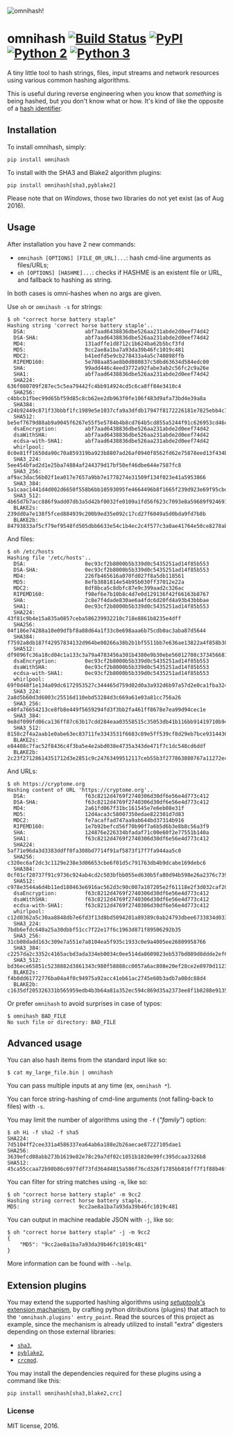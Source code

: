 ![omnihash!](http://i.imgur.com/IAAI2ll.png)

# omnihash [![Build Status](https://travis-ci.org/Miserlou/omnihash.svg)](https://travis-ci.org/Miserlou/omnihash) [![PyPI](https://img.shields.io/pypi/v/omnihash.svg)](https://pypi.python.org/pypi/omnihash) [![Python 2](https://img.shields.io/badge/Python-2-brightgreen.svg)](https://pypi.python.org/pypi/omnihash/) [![Python 3](https://img.shields.io/badge/Python-3-brightgreen.svg)](https://pypi.python.org/pypi/omnihash/)

A tiny little tool to hash strings, files, input streams and network resources using various common hashing algorithms.

This is useful during reverse engineering when you know that _something_ is being hashed,
but you don't know what or how. It's kind of like the opposite of a [hash identifier](https://github.com/psypanda/hashID).

## Installation

To install omnihash, simply:

    pip install omnihash

To install with the SHA3 and Blake2 algorithm plugins:

    pip install omnihash[sha3,pyblake2]

Please note that on *Windows*, those two libraries do not yet exist (as of Aug 2016).

## Usage

After installation you have 2 new commands:

- `omnihash [OPTIONS] [FILE_OR_URL]...`: hash cmd-line arguments as files/URLs;
- `oh [OPTIONS] [HASHME]...`: checks if HASHME is an existent file or URL, and fallback to hashing as string.

In both cases is omni-hashes <stdin> when no args are given.

Use `oh` or `omnihash -s` for strings:

    $ oh "correct horse battery staple"
    Hashing string 'correct horse battery staple'..
      DSA:                   abf7aad6438836dbe526aa231abde2d0eef74d42
      DSA-SHA:               abf7aad6438836dbe526aa231abde2d0eef74d42
      MD4:                   131adffe1d8712c1b624ba62b5bcf3fd
      MD5:                   9cc2ae8a1ba7a93da39b46fc1019c481
      MDC2:                  b41edfd5e9cb278433a4a5c740898ffb
      RIPEMD160:             5e708aa85ae8b0d080837c50bd63634d584edc00
      SHA:                   99add446c4eed3772a92fabe3ab2c56fc2c9a26e
      SHA1:                  abf7aad6438836dbe526aa231abde2d0eef74d42
      SHA224:                636f080709f287ec5c5ea79442fc4bb914924cd5c6ca8ff84e3410c4
      SHA256:                c4bbcb1fbec99d65bf59d85c8cb62ee2db963f0fe106f483d9afa73bd4e39a8a
      SHA384:                c24b92449c871f33bbbf1fc1989e5e1037cfa9a3dfdb17947f8172226181e7825ebb4c750763915835bf125a590e05ae
      SHA512:                be5ef7679d88ab9a9045f6267e55f5e5784b4b8cd764b5cd855a5244f91c626953cd46c43d7668873fd6efbd3b221249315580031963472a078781fe046e62ae
      dsaEncryption:         abf7aad6438836dbe526aa231abde2d0eef74d42
      dsaWithSHA:            abf7aad6438836dbe526aa231abde2d0eef74d42
      ecdsa-with-SHA1:       abf7aad6438836dbe526aa231abde2d0eef74d42
      whirlpool:             8c0e81ff1650da90c70a859319ba923b8807ad26af0940f8562fd62e75878eed13f434ba47860223ac55d92d91a169b3f9a1cbd4f10f3fca1b877088e5675891
      SHA3_224:              5ee454bfad2d1e25ba74884af244379d17bf50ef46dbe644e7587fc8
      SHA3_256:              af9ac3dac56b02f1ea017e7657a9bb7e1778274e31509f134f023e41a5953866
      SHA3_384:              5a1caac1441d4d002d6650f558b6bb10593095fe4664496b8f1665f239d923e69f95cbd141c5dcf833770542ff2322e8
      SHA3_512:              4b65d7b7acc886f9add07db3a5d42bf0032fe0109a1fd56f623c7093e8a59689f9246918a4f388034ddf393231eaba0742b3dc1840e4556270a729ce56098f35
      BLAKE2s:               239dd0a7e138f5fced884939c200b9ed35e092c17cd27f6049a5d0bda9fd7b8b
      BLAKE2b:               84793833af5cf79ef9548fd505dbb6633e54c1b4ec2c4f577c3a0ae41764e50ce8278ab8f6e0edd3e90ab6ef0914ff0e49329e0703ecc2fb7fdac12a4823fea7

And files:

    $ oh /etc/hosts
    Hashing file '/etc/hosts'..
      DSA:                   0ec93cf2b8000b5b339d0c5435251ad14f85b553
      DSA-SHA:               0ec93cf2b8000b5b339d0c5435251ad14f85b553
      MD4:                   226fb465616a070fd027f8a5db118561
      MD5:                   8efb3881814e54b95b030ff37012e22a
      MDC2:                  8df8bca5c8dbfc87e9c399aad2c326ac
      RIPEMD160:             f98ef6e7b10b8c4d7e0d129136f42f66163b8767
      SHA:                   2c8e7f4dade830ae6a4fdc6d20fd4a93b43bbbae
      SHA1:                  0ec93cf2b8000b5b339d0c5435251ad14f85b553
      SHA224:                43f81c9b4e15a835a0857ceba586239932210c718e8861b8235e4dff
      SHA256:                04f186e74288a10e09dfbf8a88d64a1f33c0e698aaa6b75cdb0ac3aba87d5644
      SHA384:                f7592a8db187f42957834132d964be00266a38b2b1bf5511bb7e636ae13822a4f858b386c11a77f680e34c49ca9cd8c1
      SHA512:                df9896fc36a18cd04c1a133c3a79a4783456a301b4380e9b30ebe56012708c373456681d6066ad7608f26cbcc147bd171cf57f1f9a6e977bf16295945e32047b
      dsaEncryption:         0ec93cf2b8000b5b339d0c5435251ad14f85b553
      dsaWithSHA:            0ec93cf2b8000b5b339d0c5435251ad14f85b553
      ecdsa-with-SHA1:       0ec93cf2b8000b5b339d0c5435251ad14f85b553
      whirlpool:             69f0d48f1e134a09dc6172953527c344465d759d02d0a3a932d6b97a57d2e0ca1fba324180a013e84a7e7cd912de1fb6e50deb15d05a56c27f8ec53d58c768c2
      SHA3_224:              2a8d5b60d3d6003c25516d110ebd53284d3c669a61e03a81cc756a26
      SHA3_256:              e40fa76654213ce8fb8e449f5659294fd3f3bb2fa461ff8678e7ea99d94cec1e
      SHA3_384:              9e8df099fd06ca136ff87c63b17cdd284eaa03558515c35053db41b116bb91419710b948e908e74edddc74ca9cd3b76f
      SHA3_512:              8158c2f4a2aab1e0abe63ec83711fe3343531f6683c89e5ff539cf8d29eb7bce931443646cd2704a9f1b901436741cc28d230bc58c5e98ed42b676fc15bfa354
      BLAKE2s:               e84408c7fac52f8436c4f3ba5e4e2abd038e4735a343de471f7c1dc548cd6ddf
      BLAKE2b:               2c23f27128614351712d3e2851c9c24763499512117ceb55b3f277863880767a11272ec5abe5527a9ae08cdea367264aa31b9160da148c00f732806200076954

And URLs:

    $ oh https://cryptome.org
    Hashing content of URL 'https://cryptome.org'..
      DSA:                   f63c8212d4769f2740306d30df6e56e4d773c412
      DSA-SHA:               f63c8212d4769f2740306d30df6e56e4d773c412
      MD4:                   2a61fd067f31bc161545e7e6eb08e31f
      MD5:                   12d4aca3c58007350edae822301d7d83
      MDC2:                  fe7acaffad747aa9ab644bd37314b916
      RIPEMD160:             1e7b92befcd56f70b90f7a6b5d6b3e8b8c56a3f9
      SHA:                   124876e226334bfadaf71c00e60f2e77551b140a
      SHA1:                  f63c8212d4769f2740306d30df6e56e4d773c412
      SHA224:                5af71e96da3d3383ddff0fa308bd7714f91af5873f17f7fa944aa5c0
      SHA256:                c320ec6af2dc3c1129e238e3d06653cbe6f01d5c791763db4b9dcabe169debc6
      SHA384:                0cf01cf20737f91c9736c924ab4cd2c503bfbb055ed630b5fa80d94b598e26a2376c739c4d195e464e2259c0cb4f6313
      SHA512:                c978e3544a6d4b11ed180463e6916ac562d3c90c007a107205e2f61118e2f3d032caf2053bd4ee0ab5c4a287279d0294dec4663ab2e3ed90e3e7312c2ae69abc
      dsaEncryption:         f63c8212d4769f2740306d30df6e56e4d773c412
      dsaWithSHA:            f63c8212d4769f2740306d30df6e56e4d773c412
      ecdsa-with-SHA1:       f63c8212d4769f2740306d30df6e56e4d773c412
      whirlpool:             c12d0362a5c30aa8848db7e6fd3f13d8bd5094201a89389c0ab24793dbee6733834d03362f6a960816abd450a900c016797996ac46e50af38bb02681054f30e7
      SHA3_224:              7bdb6efdc640a25a30dbbf51cc7f22e17f6c1963d871f89506292b35
      SHA3_256:              31cb08dadd163c309e7a551e7a8104ea5f935c1933c0e9a4005ee26809958766
      SHA3_384:              c2257da2c3352c4165acbd3ada334eb0034c0ee514da8609823eb537bd089d8ddde2ef63eead0867208f8c5d10f866b3
      SHA3_512:              bd36ece65851c5238882d3861343c980f58888cc0057a6ac808e20ef28ce2e8970d1123c88360c13064f3dbd332a10369df6b4be9483a9b8860b9d2156dd3e65
      BLAKE2s:               f4b0dd61772776ba04a4f0c94975a92acc41eb61ac2745e60b3adb7a08dc88d4
      BLAKE2b:               c1635df205326331b565959edb4b3b64a81a352ec594c869d35a2373ee8f1b8288e9135c0627b6cc44d54378a4b1f1fb39e124065644b7b9a62f57dd0e16e8ab2c23f27128614351712d3e2851c9c24763499512117ceb55b3f277863880767a11272ec5abe5527a9ae08cdea367264aa31b9160da148c00f732806200076954

Or prefer `omnihash` to avoid surprises in case of typos:

    $ omnihash BAD_FILE
    No such file or directory: BAD_FILE


## Advanced usage

You can also hash items from the standard input like so:

    $ cat my_large_file.bin | omnihash

You can pass multiple inputs at any time (ex, `omnihash *`).

You can force string-hashing of cmd-line arguments (not falling-back to files) with `-s`.

You may limit the number of algorithms using the `-f` (*"family"*) option:

    $ oh Hi -f sha2 -f sha5
    SHA224:                7d5104ff2cee331a4586337ea64ab6a188e2b26aecae87227105dae1
    SHA256:                3639efcd08abb273b1619e82e78c29a7df02c1051b1820e99fc395dcaa3326b8
    SHA512:                45ca55ccaa72b98b86c697fdf73fd364d4815a586f76cd326f1785bb816ff7f1f88b46fb8448b19356ee788eb7d300b9392709a289428070b5810d9b5c2d440d

You can filter for string matches using `-m`, like so:

    $ oh "correct horse battery staple" -m 9cc2
    Hashing string correct horse battery staple..
    MD5:                   9cc2ae8a1ba7a93da39b46fc1019c481

You can output in machine readable JSON with `-j`, like so:

    $ oh "correct horse battery staple" -j -m 9cc2
    {
        "MD5": "9cc2ae8a1ba7a93da39b46fc1019c481"
    }


More information can be found with `--help`.


## Extension plugins

You may extend the supported hashing algorithms using
[*setuptools*'s extension machanism](https://setuptools.readthedocs.io/en/latest/setuptools.html#dynamic-discovery-of-services-and-plugins),
by crafting python ditributions (plugins) that attach to the `'omnihash.plugins' entry_point`.
Read the sources of this project as example, since the mechanism is already utilized
to install "extra" digesters depending on those external libraries:
- [`sha3`](https://pypi.org/project/sha3/),
- [`pyblake2`](https://pypi.org/project/pyblake2/),
- [`crcmod`](https://pypi.org/project/crcmod/).

You may install the dependencies required for these plugins using a command like this:

    pip install omnihash[sha3,blake2,crc]

### License

MIT license, 2016.
